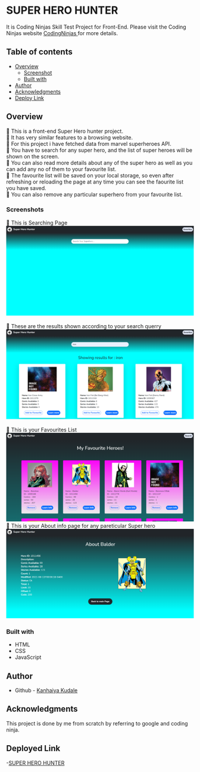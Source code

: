 # SUPER HERO HUNTER

It is  Coding Ninjas Skill Test Project for Front-End. Please visit the Coding Ninjas website [CodingNinjas ](https://www.codingninjas.com/) for more details.


## Table of contents

- [Overview](#overview)
  - [Screenshot](#screenshots)
  - [Built with](#built-with)
- [Author](#author)
- [Acknowledgments](#acknowledgments)
- [Deploy Link](#deployed-link)


## Overview

🔴 This is a front-end Super Hero hunter project.<br />
🔴 It has very similar features to a browsing website.<br />
🔴 For this project i have fetched data from marvel superheroes API.<br />
🔴 You have to search for any super hero, and the list of super heroes will be shown on the screen.<br />
🔴 You can also read more details about any of the super hero as well as you can add any no of them to your favourite list.<br />
🔴 The favourite list will be saved on your local storage, so even after refreshing or reloading the page at any time you can see the faourite list you have saved.<br/>
🔴 You can also remove any particular superhero from your favourite list.


### Screenshots
🔴 This is Searching Page<br />
![](images/s1.png)<br /><br />
🔴 These are the results shown according to your search querry<br />
![](images/s2.png)<br /><br />
🔴 This is your Favourites List<br />
![](images/s3.png)<br />
🔴 This is your About info page for any pareticular Super hero<br />
![](images/s4.png)<br />



### Built with

- HTML
- CSS
- JavaScript


## Author

- Github - [Kanhaiya Kudale]()


## Acknowledgments

This project is done by me from scratch by referring to google and coding ninja.


## Deployed Link
-[SUPER HERO HUNTER]()
